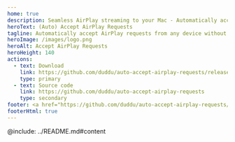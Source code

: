 ```yaml
---
home: true
description: Seamless AirPlay streaming to your Mac - Automatically accept AirPlay requests from any device, no need to manually approve each notification alert.
heroText: (Auto) Accept AirPlay Requests
tagline: Automatically accept AirPlay requests from any device without the need to manually approve each notification.
heroImage: /images/logo.png
heroAlt: Accept AirPlay Requests
heroHeight: 140
actions:
  - text: Download
    link: https://github.com/duddu/auto-accept-airplay-requests/releases/latest
    type: primary
  - text: Source code
    link: https://github.com/duddu/auto-accept-airplay-requests
    type: secondary
footer: <a href="https://github.com/duddu/auto-accept-airplay-requests/blob/latest/LICENSE" aria-label="License" rel="noopener noreferrer" target="_blank">MPL-2.0 Licensed</a> | Copyright © 2024-present <a href="https://github.com/duddu" aria-label="@duddu" rel="noopener noreferrer" target="_blank">@duddu</a>
footerHtml: true
---
```


@include: ../README.md#content